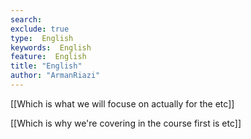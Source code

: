 ```yaml
---
search:
exclude: true
type:  English
keywords:  English
feature:  English
title: "English"
author: "ArmanRiazi"
---
```


[[Which is what we will focuse on actually for the etc]]

[[Which is why we're covering in the course first is etc]]





